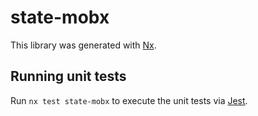 # state-mobx

This library was generated with [Nx](https://nx.dev).

## Running unit tests

Run `nx test state-mobx` to execute the unit tests via [Jest](https://jestjs.io).
